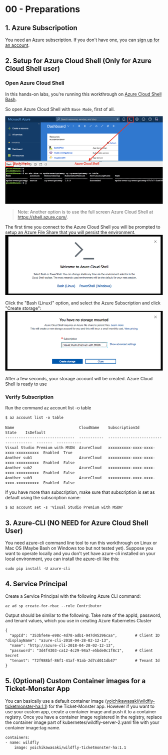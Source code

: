 # 00 - Preparations
## 1. Azure Subscripotion

You need an Azure subscription. If you don't have one, you can [sign up for an account](https://azure.microsoft.com/).


## 2. Setup for Azure Cloud Shell (Only for Azure Cloud Shell user)

### Open Azure Cloud Shell

In this hands-on labs, you're running this workthrough on [Azure Cloud Shell Bash](https://docs.microsoft.com/en-us/azure/cloud-shell/overview).

So open Azure Cloud Shell with `Base Mode`, first of all.

![](../images/cloud-shell-open-bash.png)
> Note: Another option is to use the full screen Azure Cloud Shell at https://shell.azure.com/.

The first time you connect to the Azure Cloud Shell you will be prompted to setup an Azure File Share that you will persist the environment.
![](../images/cloud-shell-welcome.png)

Click the "Bash (Linux)" option, and select the Azure Subscription and click "Create storage":
![](../images/cloud-shell-no-storage-mounted.png)

After a few seconds, your storage account will be created. Azure Cloud Shell is ready to use


### Verify Subscription

Run the command az account list -o table
```
$ az account list -o table

Name                             CloudName    SubscriptionId                        State    IsDefault
-------------------------------  -----------  ------------------------------------  -------  -----------
Visual Studio Premium with MSDN  AzureCloud   xxxxxxxxxx-xxxx-xxxx-xxxx-xxxxxxxxxx  Enabled  True
Another sub1                     AzureCloud   xxxxxxxxxx-xxxx-xxxx-xxxx-xxxxxxxxxx  Enabled  False
Another sub2                     AzureCloud   xxxxxxxxxx-xxxx-xxxx-xxxx-xxxxxxxxxx  Enabled  False
Another sub3                     AzureCloud   xxxxxxxxxx-xxxx-xxxx-xxxx-xxxxxxxxxx  Enabled  False
```

If you have more than subscription, make sure that subscription is set as default using the subscription name:

```
$ az account set -s 'Visual Studio Premium with MSDN'
```

## 3. Azure-CLI (NO NEED for Azure Cloud Shell User)

You need azure-cli command line tool to run this workthrough on Linux or Mac OS (Maybe Bash on Windows too but not tested yet). 
Suppose you want to operate locally and you don't yet have azure-cli installed on your local environment, you can install the azure-cli like this:

```
sudo pip install -U azure-cli
```

## 4. Service Principal

Create a Service Principal with the following Azure CLI command:
```
az ad sp create-for-rbac --role Contributor
```
Output should be similar to the following. Take note of the appId, password, and tenant values, which you use in creating Azure Kubernetes Cluster

```
{
  "appId": "353bfe4e-e98c-4d78-adb1-947d45296caa",        # Client ID "displayName": "azure-cli-2018-04-28-02-12-13",
  "name": "http://azure-cli-2018-04-28-02-12-13",
  "password": "3d4f4303-ca12-4c29-94a7-e5bde0c1f8c1",     # Client Secret
  "tenant": "72f988bf-86f1-41af-91ab-2d7cd011db47"        # Tenant Id
}
```

## 5. (Optional) Custom Container images for a Ticket-Monster App
You can basically use a default container image ([yoichikawasaki/wildfly-ticketmonster-ha:1.1](https://hub.docker.com/r/yoichikawasaki/wildfly-ticketmonster-ha/)) for the Ticket-Monster app. However if you want to use your custom app, create a container image and push it to a container registry. Once you have a container image registered in the registry, replace the container image part of kubernetes/wildfly-server-2.yaml file with your container image:tag name.

```
containers:
- name: wildfly
    image: yoichikawasaki/wildfly-ticketmonster-ha:1.1
```
